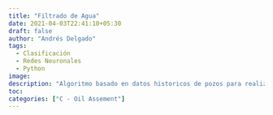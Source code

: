 ```yaml
---
title: "Filtrado de Agua"
date: 2021-04-03T22:41:10+05:30
draft: false
author: "Andrés Delgado"
tags:
  - Clasificación
  - Redes Neuronales
  - Python
image:
description: "Algoritmo basado en datos historicos de pozos para realizar un pronostico de filtrado de agua"
toc:
categories: ["C - Oil Assement"]
---
```

